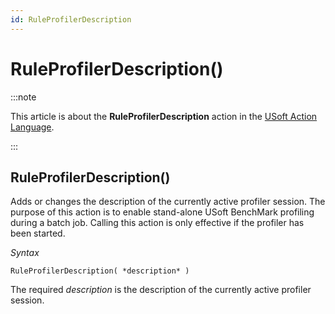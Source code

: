 ```yaml
---
id: RuleProfilerDescription
---
```


# RuleProfilerDescription()




:::note

This article is about the **RuleProfilerDescription** action in the [USoft Action Language](/Task_flow/Action_Language_reference/USoft_Action_Language.md).

:::

## **RuleProfilerDescription()**

Adds or changes the description of the currently active profiler session. The purpose of this action is to enable stand-alone USoft BenchMark profiling during a batch job. Calling this action is only effective if the profiler has been started.

*Syntax*

```
RuleProfilerDescription( *description* )
```

The required *description* is the description of the currently active profiler session.